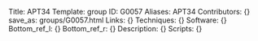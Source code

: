 Title: APT34
Template: group 
ID: G0057
Aliases: APT34
Contributors: {}
save_as: groups/G0057.html 
Links: {} 
Techniques: {} 
Software: {} 
Bottom_ref_l: {} 
Bottom_ref_r: {} 
Description: {} 
Scripts: {} 
